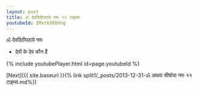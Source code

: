 ```yaml
---
layout: post
title: ॐ देवदिठीपठाये नमः ११ टाइम्स
youtubeId: IMxtkXRbXng
---
```

 
 
 ॐ देवदिठीपठाये नमः  
 
 -  देवों के देव कौन हैं 
 
  
 
  
 
 
 
 
 
 


{% include youtubePlayer.html id=page.youtubeId %}
 
[Next]({{ site.baseurl }}{% link  split1/_posts/2013-12-31-ॐ अथवा सीर्षाया नमः ११ टाइम्स.md%})
 
